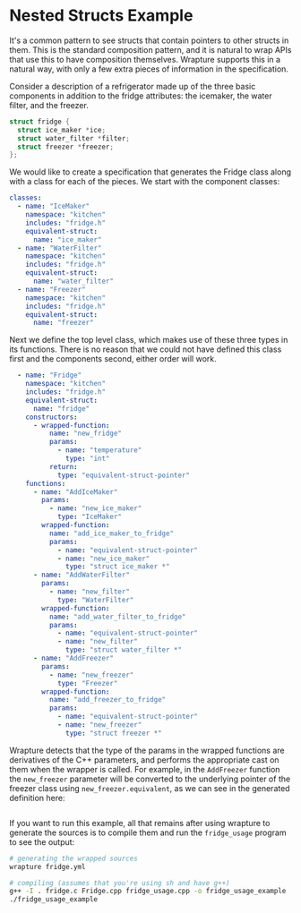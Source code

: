 # Nested Structs Example

It's a common pattern to see structs that contain pointers to other structs in
them. This is the standard composition pattern, and it is natural to wrap APIs
that use this to have composition themselves. Wrapture supports this in a
natural way, with only a few extra pieces of information in the specification.

Consider a description of a refrigerator made up of the three basic components
in addition to the fridge attributes: the icemaker, the water filter, and the
freezer.

```c
struct fridge {
  struct ice_maker *ice;
  struct water_filter *filter;
  struct freezer *freezer;
};
```

We would like to create a specification that generates the Fridge class along
with a class for each of the pieces. We start with the component classes:

```yaml
classes:
  - name: "IceMaker"
    namespace: "kitchen"
    includes: "fridge.h"
    equivalent-struct:
      name: "ice_maker"
  - name: "WaterFilter"
    namespace: "kitchen"
    includes: "fridge.h"
    equivalent-struct:
      name: "water_filter"
  - name: "Freezer"
    namespace: "kitchen"
    includes: "fridge.h"
    equivalent-struct:
      name: "freezer"
```

Next we define the top level class, which makes use of these three types in its
functions. There is no reason that we could not have defined this class first
and the components second, either order will work.

```yaml
  - name: "Fridge"
    namespace: "kitchen"
    includes: "fridge.h"
    equivalent-struct:
      name: "fridge"
    constructors:
      - wrapped-function:
          name: "new_fridge"
          params:
            - name: "temperature"
              type: "int"
          return:
            type: "equivalent-struct-pointer"
    functions:
      - name: "AddIceMaker"
        params:
          - name: "new_ice_maker"
            type: "IceMaker"
        wrapped-function:
          name: "add_ice_maker_to_fridge"
          params:
            - name: "equivalent-struct-pointer"
            - name: "new_ice_maker"
              type: "struct ice_maker *"
      - name: "AddWaterFilter"
        params:
          - name: "new_filter"
            type: "WaterFilter"
        wrapped-function:
          name: "add_water_filter_to_fridge"
          params:
            - name: "equivalent-struct-pointer"
            - name: "new_filter"
              type: "struct water_filter *"
      - name: "AddFreezer"
        params:
          - name: "new_freezer"
            type: "Freezer"
        wrapped-function:
          name: "add_freezer_to_fridge"
          params:
            - name: "equivalent-struct-pointer"
            - name: "new_freezer"
              type: "struct freezer *"
```

Wrapture detects that the type of the params in the wrapped functions are
derivatives of the C++ parameters, and performs the appropriate cast on them
when the wrapper is called. For example, in the `AddFreezer` function the
`new_freezer` parameter will be converted to the underlying pointer of the
freezer class using `new_freezer.equivalent`, as we can see in the generated
definition here:

```cpp

```

If you want to run this example, all that remains after using wrapture to
generate the sources is to compile them and run the `fridge_usage` program
to see the output:

```sh
# generating the wrapped sources
wrapture fridge.yml

# compiling (assumes that you're using sh and have g++)
g++ -I . fridge.c Fridge.cpp fridge_usage.cpp -o fridge_usage_example
./fridge_usage_example
```
